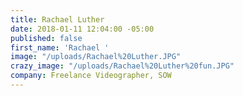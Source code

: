 ```yaml
---
title: Rachael Luther
date: 2018-01-11 12:04:00 -05:00
published: false
first_name: 'Rachael '
image: "/uploads/Rachael%20Luther.JPG"
crazy_image: "/uploads/Rachael%20Luther%20fun.JPG"
company: Freelance Videographer, SOW
---
```


